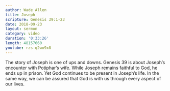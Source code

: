 ```yaml
---
author: Wade Allen
title: Joseph
scripture: Genesis 39:1-23
date: 2018-09-23
layout: sermon
category: video
duration: '0:33:26' 
length: 48157660
youtube: rzs-q2wo9x8
---
```


The story of Joseph is one of ups and downs. Genesis 39 is about Joseph’s encounter with Potiphar’s wife. While Joseph remains faithful to God, he ends up in prison. Yet God continues to be present in Joseph’s life. In the same way, we can be assured that God is with us through every aspect of our lives.
